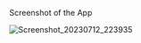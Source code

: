Screenshot of the App

![Screenshot_20230712_223935](https://github.com/ShahirSammun/Flutter_Assignment/assets/135459672/41d44e27-4fb8-45d2-8b26-1c56156419d2)

